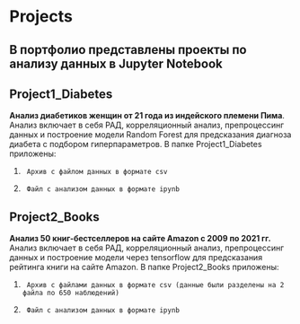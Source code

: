 # Projects
## В портфолио представлены проекты по анализу данных в Jupyter Notebook
## Project1_Diabetes

**Анализ диабетиков женщин от 21 года из индейского племени Пима**. Анализ включает в себя РАД, корреляционный анализ, препроцессинг данных и построение модели Random Forest для предсказания диагноза диабета с подбором гиперпараметров. 
В папке Project1_Diabetes приложены: 
1.      Архив с файлом данных в формате csv
2.      Файл с анализом данных в формате ipynb

## Project2_Books

**Анализ 50 книг-бестселлеров на сайте Amazon с 2009 по 2021 гг.** Анализ включает в себя РАД, корреляционный анализ, препроцессинг данных и построение модели через tensorflow для предсказания рейтинга книги на сайте Amazon. 
В папке Project2_Books приложены: 
1.      Архив с файлами данных в формате csv (данные были разделены на 2 файла по 650 наблюдений)
2.      Файл с анализом данных в формате ipynb

